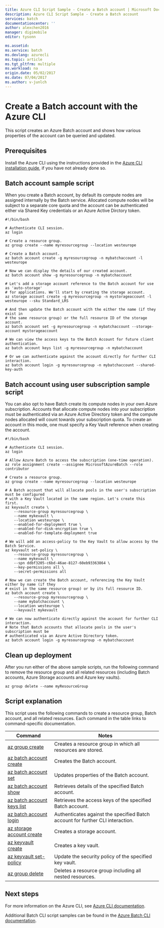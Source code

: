 ```yaml
---
title: Azure CLI Script Sample - Create a Batch account | Microsoft Docs
description: Azure CLI Script Sample - Create a Batch account
services: batch
documentationcenter: ''
author: alexchen2016
manager: digimobile
editor: tysonn

ms.assetid:
ms.service: batch
ms.devlang: azurecli
ms.topic: article
ms.tgt_pltfrm: multiple
ms.workload: na
origin.date: 05/02/2017
ms.date: 07/04/2017
ms.author: v-junlch
---
```


# Create a Batch account with the Azure CLI

This script creates an Azure Batch account and shows how various properties of the account 
can be queried and updated.

## Prerequisites

Install the Azure CLI using the instructions provided in the [Azure CLI installation guide](https://docs.microsoft.com/cli/azure/install-azure-cli), if you have not already done so.

## Batch account sample script

When you create a Batch account, by default its compute nodes are assigned internally by the Batch
service. Allocated compute nodes will be subject to a separate core quota and the account can be 
authenticated either via Shared Key credentials or an Azure Active Dirctory token.

```azurecli
#!/bin/bash

# Authenticate CLI session.
az login

# Create a resource group.
az group create --name myresourcegroup --location westeurope

# Create a Batch account.
az batch account create -g myresourcegroup -n mybatchaccount -l westeurope

# Now we can display the details of our created account.
az batch account show -g myresourcegroup -n mybatchaccount

# Let's add a storage account reference to the Batch account for use as 'auto-storage'
# for applications. We'll start by creating the storage account.
az storage account create -g myresourcegroup -n mystorageaccount -l westeurope --sku Standard_LRS

# And then update the Batch account with the either the name (if they exist in
# the same resource group) or the full resource ID of the storage account.
az batch account set -g myresourcegroup -n mybatchaccount --storage-account mystorageaccount

# We can view the access keys to the Batch Account for future client authentication.
az batch account keys list -g myresourcegroup -n mybatchaccount

# Or we can authenticate against the account directly for further CLI interaction.
az batch account login -g myresourcegroup -n mybatchaccount --shared-key-auth
```

## Batch account using user subscription sample script

You can also opt to have Batch create its compute nodes in your own Azure subscription.
Accounts that allocate compute nodes into your subscription must be authenticated via an Azure Active
Directory token and the compute nodes allocated will count towards your subscription quota. To create 
an account in this mode, one must specify a Key Vault reference when creating the account.

```azurecli
#!/bin/bash

# Authenticate CLI session.
az login

# Allow Azure Batch to access the subscription (one-time operation).
az role assignment create --assignee MicrosoftAzureBatch --role contributor

# Create a resource group.
az group create --name myresourcegroup --location westeurope

# A Batch account that will allocate pools in the user's subscription must be configured
# with a Key Vault located in the same region. Let's create this first.
az keyvault create \
    --resource-group myresourcegroup \
    --name mykevault \
    --location westeurope \
    --enabled-for-deployment true \
    --enabled-for-disk-encryption true \
    --enabled-for-template-deployment true

# We will add an access-policy to the Key Vault to allow access by the Batch Service.
az keyvault set-policy \
    --resource-group myresourcegroup \
    --name mykevault \
    --spn ddbf3205-c6bd-46ae-8127-60eb93363864 \
    --key-permissions all \
    --secret-permissions all

# Now we can create the Batch account, referencing the Key Vault either by name (if they
# exist in the same resource group) or by its full resource ID.
az batch account create \
    --resource-group myresourcegroup \
    --name mybatchaccount \
    --location westeurope \
    --keyvault mykevault

# We can now authenticate directly against the account for further CLI interaction.
# Note that Batch accounts that allocate pools in the user's subscription must be
# authenticated via an Azure Active Directory token.
az batch account login -g myresourcegroup -n mybatchaccount
```

## Clean up deployment

After you run either of the above sample scripts, run the following command to remove the
resource group and all related resources (including Batch accounts, Azure Storage accounts and Azure key vaults).

```azurecli
az group delete --name myResourceGroup
```

## Script explanation

This script uses the following commands to create a resource group, Batch account, and all related resources. Each command in the table links to command-specific documentation.

| Command | Notes |
|---|---|
| [az group create](https://docs.microsoft.com/cli/azure/group#create) | Creates a resource group in which all resources are stored. |
| [az batch account create](https://docs.microsoft.com/cli/azure/batch/account#create) | Creates the Batch account.  |
| [az batch account set](https://docs.microsoft.com/cli/azure/batch/account#set) | Updates properties of the Batch account.  |
| [az batch account show](https://docs.microsoft.com/cli/azure/batch/account#show) | Retrieves details of the specified Batch account.  |
| [az batch account keys list](https://docs.microsoft.com/cli/azure/batch/account/keys#list) | Retrieves the access keys of the specified Batch account.  |
| [az batch account login](https://docs.microsoft.com/cli/azure/batch/account#login) | Authenticates against the specified Batch account for further CLI interaction.  |
| [az storage account create](https://docs.microsoft.com/cli/azure/storage/account#create) | Creates a storage account. |
| [az keyvault create](https://docs.microsoft.com/cli/azure/keyvault#create) | Creates a key vault. |
| [az keyvault set-policy](https://docs.microsoft.com/cli/azure/keyvault#set-policy) | Update the security policy of the specified key vault. |
| [az group delete](https://docs.microsoft.com/cli/azure/group#delete) | Deletes a resource group including all nested resources. |

## Next steps

For more information on the Azure CLI, see [Azure CLI documentation](https://docs.microsoft.com/cli/azure/overview).

Additional Batch CLI script samples can be found in the [Azure Batch CLI documentation](../batch-cli-samples.md).

